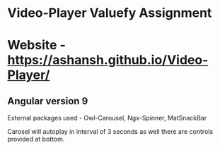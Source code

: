 # Video-Player Valuefy Assignment

# Website - https://ashansh.github.io/Video-Player/

## Angular version 9

External packages used - Owl-Carousel, Ngx-Spinner, MatSnackBar

Carosel will autoplay in interval of 3 seconds as well there are controls provided at bottom.
